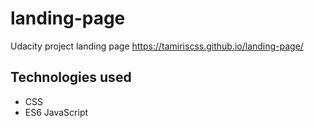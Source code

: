 # landing-page

Udacity project landing page
https://tamiriscss.github.io/landing-page/

## Technologies used

* CSS
* ES6 JavaScript



